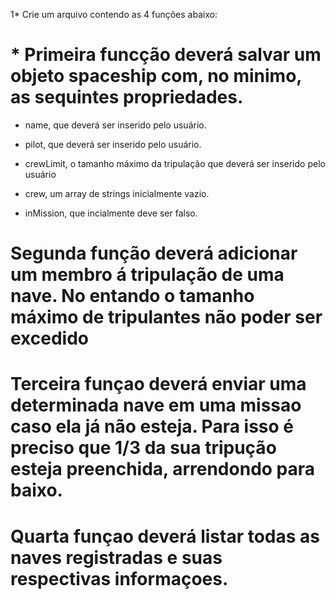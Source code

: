 1* Crie um arquivo contendo as 4 funções abaixo:

# * Primeira funcção deverá salvar um objeto spaceship com, no minimo, as sequintes propriedades.

* name, que deverá ser inserido pelo usuário.

* pilot, que deverá ser inserido pelo usuário.

* crewLimit, o tamanho máximo da tripulação que deverá ser inserido pelo usuário

* crew, um array de strings inicialmente vazio.

* inMission, que incialmente deve ser falso.

# Segunda função deverá adicionar um membro á tripulação de uma nave. No entando o tamanho máximo de tripulantes não poder ser excedido

# Terceira funçao deverá enviar uma determinada nave em uma missao caso ela já não esteja. Para isso é preciso que 1/3 da sua tripução esteja preenchida, arrendondo para baixo.

# Quarta funçao deverá listar todas as naves registradas e suas respectivas informaçoes.